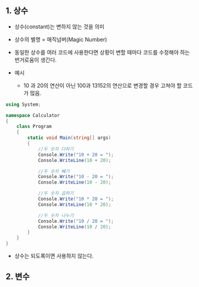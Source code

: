 ## 1. 상수

- 상수(constant)는 변하지 않는 것을 의미

- 상수의 별명 = 매직넘버(Magic Number)

- 동일한 상수를 여러 코드에 사용한다면 상황이 변할 때마다 코드를 수정해야 하는 번거로움이 생긴다.

- 예시
    - 10 과 20의 연산이 아닌 100과 13152의 연산으로 변경할 경우 고쳐야 할 코드가 많음.

```C#
using System;

namespace Calculator
{
    class Program
    {
        static void Main(string[] args)
        {
            //두 숫자 더하기
            Console.Write("10 + 20 = ");
            Console.WriteLine(10 + 20);

            //두 숫자 빼기
            Console.Write("10 - 20 = ");
            Console.WriteLine(10 - 20);

            //두 숫자 곱하기
            Console.Write("10 * 20 = ");
            Console.WriteLine(10 * 20);

            //두 숫자 나누기
            Console.Write("10 / 20 = ");
            Console.WriteLine(10 / 20);
        }
    }
}
```

- 상수는 되도록이면 사용하지 않는다. 


## 2. 변수
